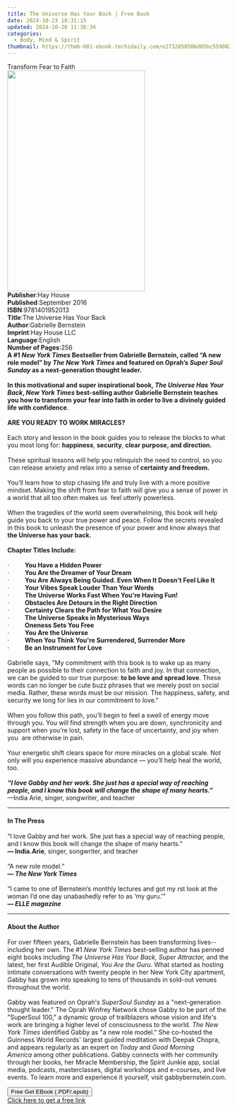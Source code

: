 ```yaml
---
title: The Universe Has Your Back | Free Book
date: 2024-10-23 18:31:15
updated: 2024-10-26 11:38:34
categories:
  - Body, Mind & Spirit
thumbnail: https://thmb-001-ebook.techidaily.com/e2732858506d05bc559802f42fd3228415c050e1110850fd11e201c0b19b2028.jpg
---
```

<main id="book-container">
  <div class="flex flex-col">
    <div class="book-brief flex-1 py-6 px-4 sm:p-6 md:py-10 md:px-8">
      <!-- brief-->
      <div class="book-brief-main">Transform Fear to Faith</div>
    </div>
    <div
      class="book-meta-info flex-1 grid gap-4 col-start-1 col-end-3 row-start-1 sm:mb-6 sm:grid-cols-4 lg:gap-6 lg:col-start-2 lg:row-end-6 lg:row-span-6 lg:mb-0"
    >
      <div
        class="book-meta-info-left place-content-center mt-4 p-4 text-sm leading-6 col-start-2 col-span-2 dark:text-slate-400"
      >
        <img
          class="w-full h-500 object-cover rounded-lg sm:h-255 sm:col-span-2 lg:col-span-full"
          src="https://img-001-ebook.techidaily.com/2e93941d55414244750bbd67865e6614800d2b6849261735c3a7c9559ee33ce7.jpg"
          alt=""
          width="312"
          height="500"
        />
      </div>
      <div
        class="book-meta-info-right mt-2 col-start-1 row-start-2 col-span-3 self-center"
      >
        <!-- meta data  -->
        <div class="flex flex-col px-4 md:px-8">
          <div class="flex-1">
            <strong>Publisher</strong>:<span class="px-2">Hay House</span>
          </div>
          <div class="flex-1">
            <strong>Published</strong>:<span class="px-2">September 2016</span>
          </div>
          <div class="flex-1">
            <strong>ISBN</strong>:<span class="px-2">9781401952013</span>
          </div>
          <div class="flex-1">
            <strong>Title</strong>:<span class="px-2"
              >The Universe Has Your Back</span
            >
          </div>
          <div class="flex-1">
            <strong>Author</strong>:<span class="px-2"
              >Gabrielle Bernstein</span
            >
          </div>
          <div class="flex-1">
            <strong>Imprint</strong>:<span class="px-2">Hay House LLC</span>
          </div>
          <div class="flex-1">
            <strong>Language</strong>:<span class="px-2">English</span>
          </div>
          <div class="flex-1">
            <strong>Number of Pages</strong>:<span class="px-2">256</span>
          </div>
        </div>
      </div>
    </div>
    <div class="book-description flex-1 py-6 px-4 sm:p-6 md:py-10 md:px-8">
      <div class="book-description-main">
        <div accordion-content="" id="description">
          <b
            >A #1 <i>New York Times</i> Bestseller from Gabrielle Bernstein,
            called “A new role model” by<i> The New York Times</i> and featured
            on Oprah’s<i> Super Soul Sunday</i> as a next-generation thought
            leader.</b
          ><br /><br /><b
            >In this motivational and super inspirational book,
            <i>The Universe Has Your Back</i>,
            <i>New York Times</i> best-selling author Gabrielle Bernstein
            teaches you how to transform your fear into faith in order to live a
            divinely guided life with confidence</b
          >.<br /><br /><b>ARE YOU READY TO WORK MIRACLES?<br /></b><br />Each
          story and lesson in the book guides you to release the blocks to what
          you most long for: <b>happiness</b>, <b>security</b>,
          <b>clear purpose, and direction.</b><br /><br />These spiritual
          lessons will help you relinquish the need to control, so you &nbsp;can
          release anxiety and relax into a sense of<b> certainty and freedom.</b
          ><br /><br />You’ll learn how to stop chasing life and truly live with
          a more positive mindset. Making the shift from fear to faith will give
          you a sense of power in a world that all too often makes us &nbsp;feel
          utterly powerless.<br /><br />When the tragedies of the world seem
          overwhelming, this book will help guide you back to your true power
          and peace. Follow the secrets revealed in this book to unleash the
          presence of your power and know always that
          <b>the Universe has your back.</b><br /><b
            ><br />Chapter Titles Include:</b
          ><br /><br />·&nbsp;&nbsp;&nbsp;&nbsp;&nbsp;&nbsp;&nbsp;&nbsp;
          <b>You Have a Hidden Power</b
          ><br />·&nbsp;&nbsp;&nbsp;&nbsp;&nbsp;&nbsp;&nbsp;&nbsp;
          <b>You Are the Dreamer of Your Dream</b
          ><br />·&nbsp;&nbsp;&nbsp;&nbsp;&nbsp;&nbsp;&nbsp;&nbsp;
          <b>You Are Always Being Guided. Even When It Doesn't Feel Like It</b
          ><br />·&nbsp;&nbsp;&nbsp;&nbsp;&nbsp;&nbsp;&nbsp;&nbsp;
          <b>Your Vibes Speak Louder Than Your Words</b
          ><br />·&nbsp;&nbsp;&nbsp;&nbsp;&nbsp;&nbsp;&nbsp;&nbsp;
          <b>The Universe Works Fast When You're Having Fun!</b
          ><br />·&nbsp;&nbsp;&nbsp;&nbsp;&nbsp;&nbsp;&nbsp;&nbsp;
          <b>Obstacles Are Detours in the Right Direction</b
          ><br />·&nbsp;&nbsp;&nbsp;&nbsp;&nbsp;&nbsp;&nbsp;&nbsp;
          <b>Certainty Clears the Path for What You Desire</b
          ><br />·&nbsp;&nbsp;&nbsp;&nbsp;&nbsp;&nbsp;&nbsp;&nbsp;
          <b>The Universe Speaks in Mysterious Ways</b
          ><br />·&nbsp;&nbsp;&nbsp;&nbsp;&nbsp;&nbsp;&nbsp;&nbsp;
          <b>Oneness Sets You Free</b
          ><br />·&nbsp;&nbsp;&nbsp;&nbsp;&nbsp;&nbsp;&nbsp;&nbsp;
          <b>You Are the Universe</b
          ><br />·&nbsp;&nbsp;&nbsp;&nbsp;&nbsp;&nbsp;&nbsp;&nbsp;
          <b>When You Think You're Surrendered, Surrender More</b
          ><br />·&nbsp;&nbsp;&nbsp;&nbsp;&nbsp;&nbsp;&nbsp;&nbsp;
          <b>Be an Instrument for Love</b><br /><br />Gabrielle says, "My
          commitment with this book is to wake up as many people as possible to
          their connection to faith and joy. In that connection, we can be
          guided to our true purpose: <b>to be love and spread love</b>. These
          words can no longer be cute buzz phrases that we merely post on social
          media. Rather, these words must be our mission. The happiness, safety,
          and security we long for lies in our commitment to love."<br /><br />When
          you follow this path, you’ll begin to feel a swell of energy move
          through you. You will find strength when you are down, synchronicity
          and support when you’re lost, safety in the face of uncertainty, and
          joy when you &nbsp;are otherwise in pain.<br /><br />Your energetic
          shift clears space for more miracles on a global scale. Not only will
          you experience massive abundance — you’ll help heal the world, too.<br /><b
            ><i
              ><br />“I love Gabby and her work. She just has a special way of
              reaching people, and I know this book will change the shape of
              many hearts.”</i
            ></b
          ><br />—India Arie, singer, songwriter, and teacher
        </div>
        <div class="accordion-fader"></div>
      </div>
    </div>
    <div class="book-excerpts flex-1 py-6 px-4 sm:p-6 md:py-10 md:px-8">
      <!-- excerpts-->
      <div class="book-excerpts-main">
        <hr />
        <h4 class="placeholder placeholder-heading">
          <span>In The Press</span>
        </h4>
        <p>
          “I love Gabby and her work. She just has a special way of reaching
          people, and I know this book will change the shape of many hearts.”<br /><b
            >— India.Arie</b
          >, singer, songwriter, and teacher<br /><br />“A new role model.”<br /><b
            ><i>— The New York Times</i></b
          ><br /><br />“I came to one of Bernstein’s monthly lectures and got my
          rst look at the woman I’d one day unabashedly refer to as ‘my
          guru.’”<br /><b>—&nbsp;<i>ELLE magazine</i></b>
        </p>
      </div>
    </div>
    <div class="book-about-author flex-1 py-6 px-4 sm:p-6 md:py-10 md:px-8">
      <!-- about author-->
      <div class="book-main-author-main">
        <hr />
        <h4 class="placeholder placeholder-heading">
          <span>About the Author</span>
        </h4>
        <p>
          For over fifteen years, Gabrielle Bernstein has been transforming
          lives--including her own. The #1&nbsp;<i>New York Times</i
          >&nbsp;best-selling author has penned eight books including&nbsp;<i
            >The Universe Has Your Back, Super Attractor,</i
          >&nbsp;and the latest, her first Audible Original,&nbsp;<i
            >You Are the Guru</i
          >.&nbsp;What started as hosting intimate conversations with twenty
          people in her New York City apartment, Gabby has grown into speaking
          to tens of thousands in sold-out venues throughout the world.<br />
          &nbsp;<br />
          Gabby was featured on Oprah's&nbsp;<i>SuperSoul Sunday</i>&nbsp;as a
          "next-generation thought leader." The Oprah Winfrey Network chose
          Gabby to be part of the "SuperSoul 100," a dynamic group of
          trailblazers whose vision and life's work are bringing a higher level
          of consciousness to the world.&nbsp;<i>The New York Times</i
          >&nbsp;identified Gabby as "a new role model." She co-hosted the
          Guinness World Records' largest guided meditation with Deepak Chopra,
          and appears regularly as an expert
          on&nbsp;<i>Today</i>&nbsp;and&nbsp;<i>Good Morning America</i
          >&nbsp;among other publications. Gabby connects with her community
          through her books, her Miracle Membership, the Spirit Junkie app,
          social media, podcasts, masterclasses, digital workshops and
          e-courses, and live events. To learn more and experience it yourself,
          visit gabbybernstein.com.
        </p>
      </div>
    </div>
    <div class="book-free-get flex-1 py-6 px-4 sm:p-6 md:py-10 md:px-8">
      <button
        id="btn-free-get"
        class="bg-blue-500 hover:bg-blue-700 text-white font-bold py-2 px-4 rounded"
      >
        Free Get EBook (.PDF/.epub)
      </button>
      <div id="countdown-display" class="px-2 text-lg mt-2"></div>
      <a
        id="free-link"
        class="hidden bg-blue-500 hover:bg-blue-700 text-white font-bold py-2 px-4 rounded"
        href="https://www.ebooks.com/en-us/book/96317463/the-universe-has-your-back/gabrielle-bernstein/"
        target="_blank"
        >Click here to get a free link</a
      >
    </div>
    <script>
      let countdownTime = 0;
      let countdownInterval = null;
      document
        .getElementById('btn-free-get')
        .addEventListener('click', startCountdown);
      function startCountdown() {
        countdownTime = new Date().getTime() + 60000 * 3;
        countdownInterval = setInterval(updateCountdown, 1000);
        document.getElementById('btn-free-get').disabled = true;
        document
          .getElementById('btn-free-get')
          .classList.add('bg-gray-500', 'cursor-not-allowed');
      }
      function updateCountdown() {
        let currentTime = new Date().getTime();
        let timeLeft = countdownTime - currentTime;
        let secondsLeft = Math.floor(timeLeft / 1000);
        document.getElementById('countdown-display').innerHTML =
          `Remaining time: ${secondsLeft} seconds.`;
        if (secondsLeft <= 0) {
          clearInterval(countdownInterval);
          document.getElementById('btn-free-get').classList.add('hidden');
          document.getElementById('free-link').classList.remove('hidden');
          document.getElementById('countdown-display').innerHTML = '';
        }
      }
    </script>
  </div>
</main>
